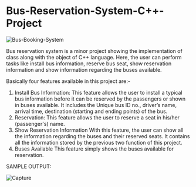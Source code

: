 # Bus-Reservation-System-C++-Project


![Bus-Booking-System](https://user-images.githubusercontent.com/69247094/109388290-320a7480-792c-11eb-8942-fa4736a6bdb5.jpg)


Bus reservation system is a minor project showing the implementation of class along with the object of C++ language. Here, the user can perform tasks like install bus information, reserve bus seat, show reservation information and show information regarding the buses available.

Basically four features available in this project are:-
1. Install Bus Information:
            This feature allows the user to install a typical bus information before it can be reserved by the passengers or shown in buses available. It includes the Unique bus               ID no., driver’s name, arrival time, destination (starting and ending points) of the bus.
2. Reservation:
            This feature allows the user to reserve a seat in his/her (passenger's) name.
3. Show Reservation Information
            With this feature, the user can show all the information regarding the buses and their reserved seats. It contains all the information stored by the previous two                   function of this project. 
4. Buses Available
            This feature simply shows the buses available for reservation.



SAMPLE OUTPUT:



![Capture](https://user-images.githubusercontent.com/69247094/109388232-e657cb00-792b-11eb-9b6f-4267c49fa8c4.PNG)


